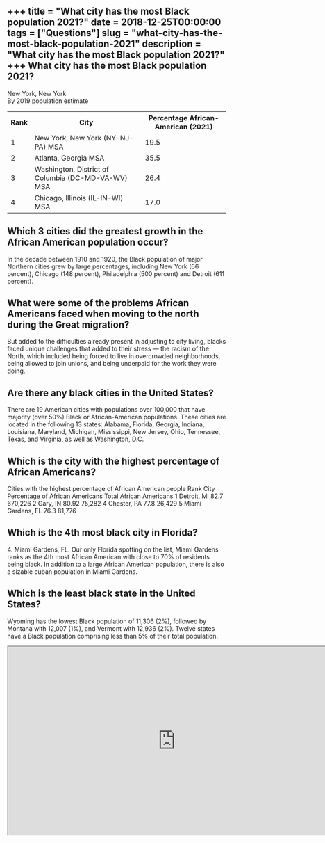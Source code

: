 +++
title = "What city has the most Black population 2021?"
date = 2018-12-25T00:00:00
tags = ["Questions"]
slug = "what-city-has-the-most-black-population-2021"
description = "What city has the most Black population 2021?"
+++
What city has the most Black population 2021?
---------------------------------------------

New York, New York  
By 2019 population estimate

<table><tr><th>Rank</th><th>City</th><th>Percentage African-American (2021)</th></tr><tr><td>1</td><td>New York, New York (NY-NJ-PA) MSA</td><td>19.5</td></tr><tr><td>2</td><td>Atlanta, Georgia MSA</td><td>35.5</td></tr><tr><td>3</td><td>Washington, District of Columbia (DC-MD-VA-WV) MSA</td><td>26.4</td></tr><tr><td>4</td><td>Chicago, Illinois (IL-IN-WI) MSA</td><td>17.0</td></tr></table>

Which 3 cities did the greatest growth in the African American population occur?
--------------------------------------------------------------------------------

In the decade between 1910 and 1920, the Black population of major Northern cities grew by large percentages, including New York (66 percent), Chicago (148 percent), Philadelphia (500 percent) and Detroit (611 percent).

What were some of the problems African Americans faced when moving to the north during the Great migration?
-----------------------------------------------------------------------------------------------------------

But added to the difficulties already present in adjusting to city living, blacks faced unique challenges that added to their stress — the racism of the North, which included being forced to live in overcrowded neighborhoods, being allowed to join unions, and being underpaid for the work they were doing.

Are there any black cities in the United States?
------------------------------------------------

There are 19 American cities with populations over 100,000 that have majority (over 50%) Black or African-American populations. These cities are located in the following 13 states: Alabama, Florida, Georgia, Indiana, Louisiana, Maryland, Michigan, Mississippi, New Jersey, Ohio, Tennessee, Texas, and Virginia, as well as Washington, D.C.

Which is the city with the highest percentage of African Americans?
-------------------------------------------------------------------

Cities with the highest percentage of African American people Rank City Percentage of African Americans Total African Americans 1 Detroit, MI 82.7 670,226 2 Gary, IN 80.92 75,282 4 Chester, PA 77.8 26,429 5 Miami Gardens, FL 76.3 81,776

Which is the 4th most black city in Florida?
--------------------------------------------

4\. Miami Gardens, FL. Our only Florida spotting on the list, Miami Gardens ranks as the 4th most African American with close to 70% of residents being black. In addition to a large African American population, there is also a sizable cuban population in Miami Gardens.

Which is the least black state in the United States?
----------------------------------------------------

Wyoming has the lowest Black population of 11,306 (2%), followed by Montana with 12,007 (1%), and Vermont with 12,936 (2%). Twelve states have a Black population comprising less than 5% of their total population.

<iframe allow="accelerometer; autoplay; clipboard-write; encrypted-media; gyroscope; picture-in-picture" allowfullscreen="" class="__youtube_prefs__  epyt-is-override  no-lazyload" data-no-lazy="1" data-origheight="433" data-origwidth="770" data-skipgform_ajax_framebjll="" height="433" id="_ytid_73789" loading="lazy" src="https://www.youtube.com/embed/ngag7GFsrLk?enablejsapi=1&autoplay=0&cc_load_policy=0&cc_lang_pref=&iv_load_policy=1&loop=0&modestbranding=0&rel=1&fs=1&playsinline=0&autohide=2&theme=dark&color=red&controls=1&" title="YouTube player" width="770"></iframe>